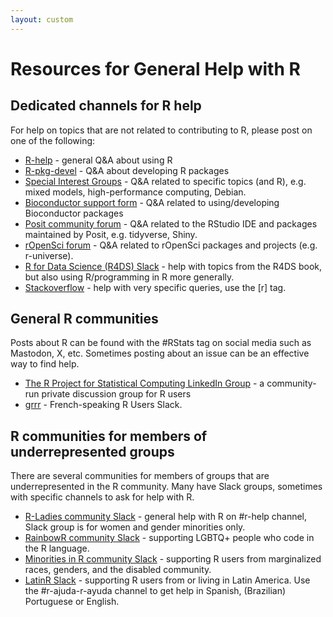 ```yaml
---
layout: custom
---
```


# Resources for General Help with R

## Dedicated channels for R help

For help on topics that are not related to contributing to R, please post on one of the following:

 * [R-help](https://stat.ethz.ch/mailman/listinfo/r-help) - general Q&A about using R
 * [R-pkg-devel](https://stat.ethz.ch/mailman/listinfo/r-help) - Q&A about developing R packages
 * [Special Interest Groups](https://www.r-project.org/mail.html#special-interest-groups) - Q&A related to specific topics (and R), e.g. mixed models, high-performance computing, Debian.
 * [Bioconductor support form](https://support.bioconductor.org/) - Q&A related to using/developing Bioconductor packages
 * [Posit community forum](https://community.rstudio.com/categories) - Q&A related to the RStudio IDE and packages maintained by Posit, e.g. tidyverse, Shiny.
 * [rOpenSci forum](https://discuss.ropensci.org/) - Q&A related to rOpenSci packages and projects (e.g. r-universe).
 * [R for Data Science (R4DS) Slack](https://www.rfordatasci.com/) - help with topics from the R4DS book, but also using R/programming in R more generally.
 * [Stackoverflow](https://stackoverflow.com/) - help with very specific queries, use the [r] tag.
 
## General R communities

Posts about R can be found with the #RStats tag on social media such as Mastodon, X, etc. Sometimes posting about an issue can be an effective way to find help.

 * [The R Project for Statistical Computing LinkedIn Group](https://www.linkedin.com/groups/77616/) - a community-run private discussion group for R users
 * [grrr](https://github.com/frrrenchies/frrrenchies?tab=readme-ov-file#cat-chat-et-discussions-instantan%C3%A9es-cat) - French-speaking R Users Slack.
 
## R communities for members of underrepresented groups

There are several communities for members of groups that are underrepresented in the R community. Many have Slack groups, sometimes with specific channels to ask for help with R.

 * [R-Ladies community Slack](https://airtable.com/appJZFYABfCIdPYMR/pagw7FJB5tm2UQ55o/form) - general help with R on #r-help channel, Slack group is for women and gender minorities only.
 * [RainbowR community Slack](https://docs.google.com/forms/d/1y7SOWE3IW-fpR_5Cd4mK-CMUpFZ-hvhY4cTj34JqTVE/viewform?edit_requested=true) - supporting LGBTQ+ people who code in the R language.
 * [Minorities in R community Slack](https://mircommunity.com/about/) - supporting R users from marginalized races, genders, and the disabled community.
 * [LatinR Slack](https://latin-r.slack.com/join/shared_invite/enQtNDA3MjM3MTQwOTM1LTg3ZWMyNWU3MGI2MGM5YzU0MGU4NWE5NjYwMjBhMGZmYTQzYTA0ODZlOTE1NDc0YzIwM2NhYTJiNDQyZjMzZjc#/shared-invite/email) - supporting R users from or living in Latin America. Use the #r-ajuda-r-ayuda channel to get help in Spanish, (Brazilian) Portuguese or English.
 


